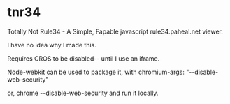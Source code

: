 tnr34
=====

Totally Not Rule34 - A Simple, Fapable javascript rule34.paheal.net viewer.

I have no idea why I made this.

Requires CROS to be disabled-- until I use an iframe.

Node-webkit can be used to package it, with chromium-args: "--disable-web-security"

or, chrome --disable-web-security and run it locally.
